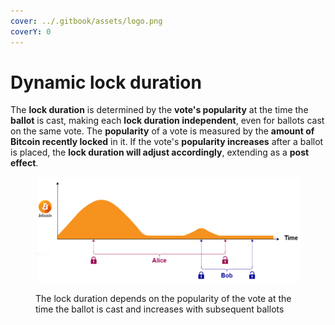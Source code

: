 ```yaml
---
cover: ../.gitbook/assets/logo.png
coverY: 0
---
```


# Dynamic lock duration

The **lock duration** is determined by the **vote's popularity** at the time the **ballot** is cast, making each **lock duration independent**, even for ballots cast on the same vote. The **popularity** of a vote is measured by the **amount of Bitcoin recently locked** in it. If the vote's **popularity increases** after a ballot is placed, the **lock duration will adjust accordingly**, extending as a **post effect**.

<figure><img src="../.gitbook/assets/lock_duration.png" alt=""><figcaption><p>The lock duration depends on the popularity of the vote at the time the ballot is cast and increases with subsequent ballots</p></figcaption></figure>
